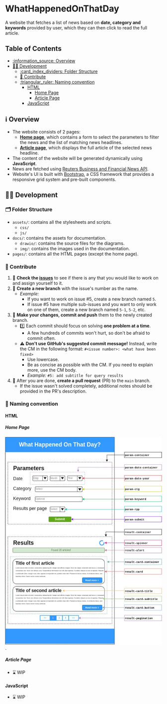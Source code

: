 # WhatHappenedOnThatDay

A website that fetches a list of news based on **date, category and keywords** provided by user, which they can then click to read the full article.

## Table of Contents

- [:information\_source: Overview](#information_source-overview)
- [:technologist: Development](#technologist-development)
	- [:card\_index\_dividers: Folder Structure](#card_index_dividers-folder-structure)
	- [:handshake: Contribute](#handshake-contribute)
	- [:triangular\_ruler: Naming convention](#triangular_ruler-naming-convention)
		- [HTML](#html)
			- [Home Page](#home-page)
			- [Article Page](#article-page)
		- [JavaScript](#javascript)

## :information_source: Overview

- The website consists of 2 pages:
	- [**Home page**](homepage.html), which contains a form to select the parameters to filter the news and the list of matching news headlines.
	- [**Article page**](pages/article.html), which displays the full article of the selected news headline.
- The content of the website will be generated dynamically using **JavaScript**.
- News are fetched using [Reuters Business and Financial News API](https://rapidapi.com/makingdatameaningful/api/reuters-business-and-financial-news).
- Website's UI is built with [Bootstrap](https://getbootstrap.com/), a CSS framework that provides a responsive grid system and pre-built components.

## :technologist: Development

### :card_index_dividers: Folder Structure

- `assets/`: contains all the stylesheets and scripts.
	- `css/`
	- `js/`
- `docs/`: contains the assets for documentation.
	- `drawio/`: contains the source files for the diagrams.
	- `img/`: contains the images used in the documentation.
- `pages/`: contains all the HTML pages (except the home page).

### :handshake: Contribute

1. :mag_right: **Check the [issues](https://github.com/itsdmd/CS201-Final/issues)** to see if there is any that you would like to work on and assign yourself to it.
2. :herb: **Create a new branch** with the issue's number as the name.
	- _Example:_
		- If you want to work on issue #5, create a new branch named `5`.
		- If issue #5 have multiple sub-issues and you want to only work on one of them, create a new branch named `5-1`, `5-2`, etc.
3. :memo: **Make your changes, commit and push** them to the newly created branch.
	- :one: Each commit should focus on solving **one problem at a time**.
		- A few hundreds of commits won't hurt, so don't be afraid to commit often.
	- :warning: **Don't use GitHub's suggested commit message!** Instead, write the CM in the following format: `#<issue number>: <what have been fixed>`
		- Use lowercase.
		- Be as concise as possible with the CM. If you need to explain more, use the CM body.
		- _Example:_ `#5: add subtitle for query results`
4. :postbox: After you are done, **create a pull request** (PR) to the `main` branch.
	- If the issue wasn't solved completely, additional notes should be provided in the PR's description.

### :triangular_ruler: Naming convention

#### HTML

##### Home Page

![homepage-layout](docs/img/homepage-layout.jpg).

##### Article Page

- :hourglass: WIP

#### JavaScript

- :hourglass: WIP
